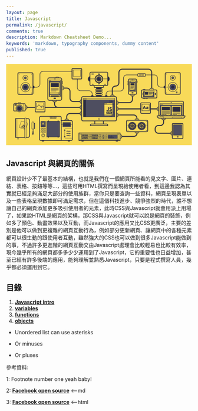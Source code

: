 ```yaml
---
layout: page
title: Javascript
permalink: /javascript/
comments: true
description: Markdown Cheatsheet Demo...
keywords: 'markdown, typography components, dummy content'
published: true
---
```


![Javascript](javascript_images/javascript_intro.gif)

## Javascript 與網頁的關係

網頁設計少不了最基本的結構，也就是我們在一個網頁所能看的見文字、圖片、連結、表格、按鈕等等...，這些可用HTML撰寫而呈現給使用者看，到這邊我認為其實就已經足夠滿足大部分的使用族群，當你只是要查詢一些資料，網頁呈現表單以及一些表格呈現數據即可滿足需求，但在這個科技進步、競爭強烈的時代，誰不想讓自己的網頁添加更多吸引使用者的元素，此時CSS與Javascript就會用派上用場了，如果說HTML是網頁的架構，那CSS與Javascript就可以說是網頁的裝飾，例如多了顏色、動畫效果以及互動，而Javascript的應用又比CSS更廣泛，主要的差別是他可以做到更複雜的網頁互動行為，例如部分更新網頁、讓網頁中的各種元素都可以很生動的跟使用者互動，雖然強大的CSS也可以做到很多Javascript能做到的事，不過許多更進階的網頁互動交由Javascript處理會比較輕易也比較有效率，現今幾乎所有的網頁都多多少少運用到了Javascript，它的重要性也日益增加，甚至已經有許多後端的應用，能夠理解並熟悉Javascript，只要是程式撰寫人員，幾乎都必須運用到它。

<div class="divider"></div>

## 目錄

1. [**Javascript intro**](/javascript/javascript_intro)
2. [**variables**](/javascript/javascript_variables)
3. [**functions**](/javascript/javascript_functions)
4. [**objects**](/javascript/javascript_objects)

* Unordered list can use asterisks
- Or minuses
+ Or pluses

<div class="divider"></div>

參考資料:

1: Footnote number one yeah baby!

2: [**Facebook open source**](https://facebook.github.io/react/) <--md

3: **<a href="https://facebook.github.io/javascript/" target="_blank">Facebook open source</a>** <--html
